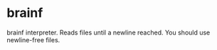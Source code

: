 # brainf
brainf interpreter. Reads files until a newline reached. You should use newline-free files.
